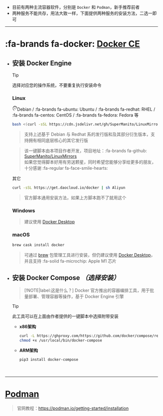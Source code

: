 - 目前有两种主流容器软件，分别是 `Docker` 和 `Podman`，新手推荐前者
- 两种服务不能共存，用法大致一样，下面提供两种服务的安装方法，二选一即可

***

# :fa-brands fa-docker:&nbsp;[Docker CE](https://docker.com) <!-- {docsify-ignore} -->

- ## 安装 Docker Engine

  > [!TIP]
  > 选择对应您的操作系统，不要重复执行安装命令

  <!-- tabs:start -->

  ### **<span class="tab-badge"><i class="fa-brands fa-linux"></i> Linux</span>**

  <svg t="1645311746981" class="icon" viewBox="0 0 1024 1024" version="1.1" xmlns="http://www.w3.org/2000/svg" p-id="1743" width="16" height="16"><path d="M826.423237 437.643154c0 25.493776-8.497925 42.489627-16.995851 63.73444L792.431535 509.875519c-12.746888 25.493776 0 12.746888-8.497925 33.991701-16.995851 16.995851-55.236515 50.987552-67.983402 55.236515-8.497925 0 4.248963-8.497925 8.497925-12.746888-25.493776 16.995851-21.244813 25.493776-59.485477 38.240664l0-4.248963c-93.477178 46.738589-225.195021-42.489627-225.195021-165.709544 0 8.497925-4.248963 4.248963-4.248963 8.497925-4.248963-63.73444 29.742739-123.219917 84.979253-148.713693C575.73444 284.680498 639.46888 293.178423 681.958506 331.419087c-21.244813-29.742739-63.73444-59.485477-114.721992-55.236515-50.987552 0-97.726141 33.991701-114.721992 67.983402C427.020747 361.161826 422.771784 407.900415 410.024896 416.39834c-16.995851 110.473029 29.742739 157.211618 101.975104 216.697095 12.746888 8.497925 4.248963 8.497925 4.248963 16.995851-25.493776-12.746888-46.738589-29.742739-63.73444-50.987552 8.497925 12.746888 21.244813 29.742739 33.991701 38.240664-21.244813-8.497925-55.236515-55.236515-63.73444-59.485477 38.240664 72.232365 161.460581 123.219917 225.195021 97.726141-29.742739 0-67.983402 0-101.975104-12.746888-12.746888-8.497925-33.991701-21.244813-29.742739-25.493776 84.979253 33.991701 178.456432 25.493776 250.688797-33.991701 21.244813-16.995851 38.240664-38.240664 46.738589-42.489627-8.497925 12.746888 0 8.497925-4.248963 16.995851 16.995851-29.742739-8.497925-12.746888 21.244813-55.236515l8.497925 12.746888c-4.248963-25.493776 29.742739-55.236515 29.742739-97.726141 8.497925-12.746888 8.497925 12.746888 0 42.489627 12.746888-29.742739 4.248963-38.240664 4.248963-63.73444 4.248963 8.497925 8.497925 16.995851 8.497925 25.493776C877.410788 420.647303 894.406639 399.40249 898.655602 382.406639c-4.248963 0-12.746888 12.746888-12.746888-21.244813 0-16.995851 4.248963-8.497925 4.248963-12.746888-4.248963 0-12.746888-12.746888-16.995851-38.240664 4.248963-4.248963 8.497925 12.746888 12.746888 12.746888-4.248963-16.995851-8.497925-33.991701-8.497925-46.738589-12.746888-29.742739-4.248963 4.248963-16.995851-12.746888-16.995851-46.738589 12.746888-12.746888 12.746888-33.991701 21.244813 33.991701 33.991701 84.979253 42.489627 106.224066-4.248963-25.493776-12.746888-50.987552-21.244813-76.481328 8.497925 4.248963-12.746888-50.987552 8.497925-16.995851-21.244813-80.73029-93.477178-152.962656-157.211618-186.954357C758.439834 67.983402 766.937759 76.481328 766.937759 80.73029c-33.991701-21.244813-25.493776-21.244813-29.742739-29.742739-25.493776-12.746888-29.742739 0-46.738589 0-50.987552-25.493776-59.485477-25.493776-106.224066-38.240664l0 8.497925c-33.991701-12.746888-38.240664 4.248963-72.232365 0-4.248963 0 12.746888-4.248963 21.244813-8.497925-29.742739 4.248963-29.742739-4.248963-59.485477 0 8.497925-4.248963 16.995851-8.497925 25.493776-12.746888-25.493776 0-63.73444 16.995851-50.987552 4.248963-42.489627 16.995851-118.970954 46.738589-157.211618 84.979253l0-8.497925c-21.244813 21.244813-84.979253 67.983402-89.228216 97.726141l-4.248963 0C180.580913 195.452282 176.33195 216.697095 167.834025 233.692946 155.087137 254.937759 146.589212 242.190871 150.838174 246.439834 125.344398 297.427386 112.59751 339.917012 99.850622 378.157676c8.497925 12.746888 0 72.232365 4.248963 118.970954-12.746888 233.692946 165.709544 463.136929 356.912863 514.124481 29.742739 8.497925 72.232365 8.497925 106.224066 12.746888-42.489627-12.746888-46.738589-8.497925-89.228216-21.244813-29.742739-12.746888-38.240664-29.742739-59.485477-46.738589l8.497925 12.746888c-42.489627-12.746888-25.493776-16.995851-59.485477-29.742739l8.497925-12.746888c-12.746888 0-33.991701-21.244813-42.489627-33.991701l-12.746888 0C308.049793 871.037344 299.551867 854.041494 299.551867 841.294606L295.302905 849.792531c-4.248963-8.497925-63.73444-80.73029-33.991701-63.73444-4.248963-4.248963-12.746888-8.497925-21.244813-25.493776l4.248963-8.497925c-12.746888-16.995851-25.493776-42.489627-25.493776-50.987552 8.497925 12.746888 12.746888 12.746888 16.995851 12.746888-38.240664-93.477178-38.240664-4.248963-67.983402-93.477178l4.248963 0c-4.248963-8.497925-8.497925-12.746888-12.746888-21.244813l4.248963-25.493776c-25.493776-29.742739-8.497925-131.717842-4.248963-186.954357 4.248963-21.244813 21.244813-46.738589 38.240664-84.979253l-8.497925 0c16.995851-29.742739 101.975104-123.219917 140.215768-118.970954 16.995851-21.244813-4.248963 0-8.497925-4.248963 42.489627-42.489627 55.236515-29.742739 80.73029-38.240664 29.742739-16.995851-25.493776 8.497925-12.746888-8.497925 50.987552-12.746888 38.240664-29.742739 101.975104-38.240664 8.497925 4.248963-16.995851 4.248963-21.244813 12.746888 42.489627-21.244813 135.966805-16.995851 195.452282 12.746888 67.983402 33.991701 148.713693 127.46888 152.962656 220.946058l4.248963 0c0 33.991701 4.248963 76.481328-8.497925 114.721992L826.423237 437.643154" p-id="1744" fill="var(--textColor)"></path></svg>Debian / :fa-brands fa-ubuntu: Ubuntu / :fa-brands fa-redhat: RHEL / :fa-brands fa-centos: CentOS / :fa-brands fa-fedora: Fedora 等
    ```bash
    bash <(curl -sSL https://cdn.jsdelivr.net/gh/SuperManito/LinuxMirrors@main/DockerInstallation.sh)
    ```
    > 支持上述基于 Debian 与 Redhat 系的发行版和及其部分衍生版本，支持拥有相同底层核心的其它发行版

    > 该一键脚本由本项目作者开发，项目地址：:fa-brands fa-github: [SuperManito/LinuxMirrors](https://github.com/SuperManito/LinuxMirrors)\
    > 如果您觉得脚本好用有劳送颗星，同时希望您能够分享给更多的朋友，十分感谢 :fa-regular fa-face-smile-hearts:
  
  其它
    ```bash
    curl -sSL https://get.daocloud.io/docker | sh Aliyun
    ```
    > 官方脚本通用安装方法，如果上方脚本跑不了就用这个

  ### **<span class="tab-badge"><i class="fa-brands fa-windows"></i> Windows**

  > 建议使用 [Docker Desktop](https://docs.docker.com/desktop/windows/install/)

  ### **<span class="tab-badge"><i class="fa-brands fa-apple"></i> macOS**

  ```bash
  brew cask install docker
  ```
  > 可通过 [brew](https://github.com/Homebrew/brew) 包管理工具进行安装，但仍建议使用 [Docker Desktop](https://docs.docker.com/desktop/mac/install)，并且支持 :fa-solid fa-microchip: Apple M1 芯片

  <!-- tabs:end -->

- ## 安装 Docker Compose _（选择安装）_

  > [!NOTE|label:这是什么？]
  > Docker 官方推出的容器编排工具，用于批量部署、管理容器等操作，基于 Docker Engine 引擎

  > [!TIP]
  > 此工具可以在上面由作者提供的一键脚本中选择附带安装

  - __x86架构__
    ```bash
    curl -L https://ghproxy.com/https://github.com/docker/compose/releases/download/1.29.2/docker-compose-Linux-x86_64 -o /usr/local/bin/docker-compose
    chmod +x /usr/local/bin/docker-compose
    ```

  - __ARM架构__
    ```bash
    pip3 install docker-compose
    ```

ㅤ

***

# [Podman](https://podman.io) <!-- {docsify-ignore} -->
> 官网教程：https://podman.io/getting-started/installation